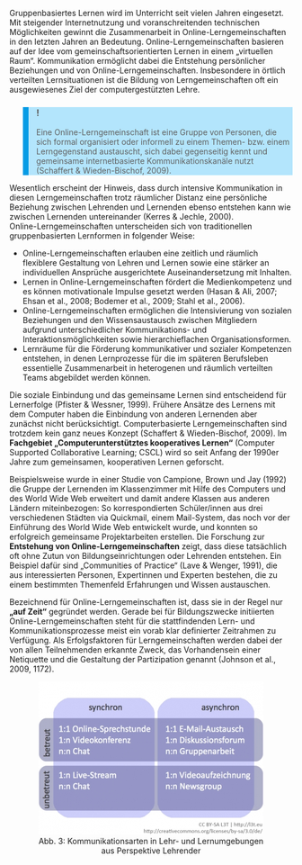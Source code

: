 Gruppenbasiertes Lernen wird im Unterricht seit vielen Jahren eingesetzt. Mit steigender Internetnutzung und voranschreitenden technischen Möglichkeiten gewinnt die Zusammenarbeit in Online-Lerngemeinschaften in den letzten Jahren an Bedeutung. Online-Lerngemeinschaften basieren auf der Idee vom gemeinschaftsorientierten Lernen in einem „virtuellen Raum“. Kommunikation ermöglicht dabei die Entstehung persönlicher Beziehungen und von Online-Lerngemeinschaften. Insbesondere in örtlich verteilten Lernsituationen ist die Bildung von Lerngemeinschaften oft ein ausgewiesenes Ziel der computergestützten Lehre.

<blockquote style="background: #B3E5FC; border-left: 10px solid #039BE5">

### !

Eine Online-Lerngemeinschaft ist eine Gruppe von Personen, die sich formal organisiert oder informell zu einem Themen- bzw. einem Lerngegenstand austauscht, sich dabei gegenseitig kennt und gemeinsame internetbasierte Kommunikationskanäle nutzt (Schaffert &amp; Wieden-Bischof, 2009).

</blockquote>

Wesentlich erscheint der Hinweis, dass durch intensive Kommunikation in diesen Lerngemeinschaften trotz räumlicher Distanz eine persönliche Beziehung zwischen Lehrenden und Lernenden ebenso entstehen kann wie zwischen Lernenden untereinander (Kerres &amp; Jechle, 2000).  
Online-Lerngemeinschaften unterscheiden sich von traditionellen gruppenbasierten Lernformen in folgender Weise:

- Online-Lerngemeinschaften erlauben eine zeitlich und räumlich flexiblere Gestaltung von Lehren und Lernen sowie eine stärker an individuellen Ansprüche ausgerichtete Auseinandersetzung mit Inhalten.
- Lernen in Online-Lerngemeinschaften fördert die Medienkompetenz und es können motivationale Impulse gesetzt werden (Hasan &amp; Ali, 2007; Ehsan et al., 2008; Bodemer et al., 2009; Stahl et al., 2006).
- Online-Lerngemeinschaften ermöglichen die Intensivierung von sozialen Beziehungen und den Wissensaustausch zwischen Mitgliedern aufgrund unterschiedlicher Kommunikations- und Interaktionsmöglichkeiten sowie hierarchieflachen Organisationsformen.
- Lernräume für die Förderung kommunikativer und sozialer Kompetenzen entstehen, in denen Lernprozesse für die im späteren Berufsleben essentielle Zusammenarbeit in heterogenen und räumlich verteilten Teams abgebildet werden können.

Die soziale Einbindung und das gemeinsame Lernen sind entscheidend für Lernerfolge (Pfister &amp; Wessner, 1999). Frühere Ansätze des Lernens mit dem Computer haben die Einbindung von anderen Lernenden aber zunächst nicht berücksichtigt. Computerbasierte Lerngemeinschaften sind trotzdem kein ganz neues Konzept (Schaffert &amp; Wieden-Bischof, 2009). Im **Fachgebiet „Computerunterstütztes kooperatives Lernen“** (Computer Supported Collaborative Learning; CSCL) wird so seit Anfang der 1990er Jahre zum gemeinsamen, kooperativen Lernen geforscht.

Beispielsweise wurde in einer Studie von Campione, Brown und Jay (1992) die Gruppe der Lernenden im Klassenzimmer mit Hilfe des Computers und des World Wide Web erweitert und damit andere Klassen aus anderen Ländern miteinbezogen: So korrespondierten Schüler/innen aus drei verschiedenen Städten via Quickmail, einem Mail-System, das noch vor der Einführung des World Wide Web entwickelt wurde, und konnten so erfolgreich gemeinsame Projektarbeiten erstellen. Die Forschung zur **Entstehung von Online-Lerngemeinschaften** zeigt, dass diese tatsächlich oft ohne Zutun von Bildungseinrichtungen oder Lehrenden entstehen. Ein Beispiel dafür sind „Communities of Practice“ (Lave &amp; Wenger, 1991), die aus interessierten Personen, Expertinnen und Experten bestehen, die zu einem bestimmten Themenfeld Erfahrungen und Wissen austauschen.

Bezeichnend für Online-Lerngemeinschaften ist, dass sie in der Regel nur **„auf Zeit“** gegründet werden. Gerade bei für Bildungszwecke initiierten Online-Lerngemeinschaften steht für die stattfindenden Lern- und Kommunikationsprozesse meist ein vorab klar definierter Zeitrahmen zu Verfügung. Als Erfolgsfaktoren für Lerngemeinschaften werden dabei der von allen Teilnehmenden erkannte Zweck, das Vorhandensein einer Netiquette und die Gestaltung der Partizipation genannt (Johnson et al., 2009, 1172).

<center><figure>
  <img src="img/3_Kommunikationsarten_in_Lehr_und_Lernumgebungen_aus_Perspektive_Lehrender.jpg" alt="Abb. 3: Kommunikationsarten in Lehr- und Lernumgebungen aus Perspektive Lehrender">
  <figcaption>Abb. 3: Kommunikationsarten in Lehr- und Lernumgebungen aus Perspektive Lehrender</figcaption>
</figure></center>


